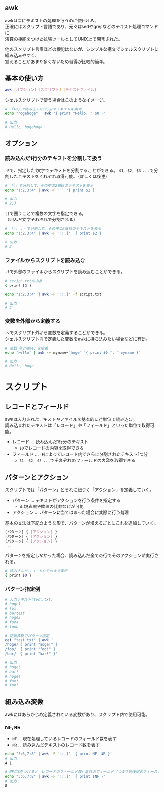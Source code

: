 ## awk
awkは主にテキストの処理を行うのに使われる。  
正確にはスクリプト言語であり、元々はsedやgrepなどのテキスト処理コマンドに  
演算の機能をつけた拡張ツールとしてUNIX上で開発された。

他のスクリプト言語ほどの機能はないが、シンプルな構文でシェルスクリプトに組み込みやすく、  
覚えることがあまり多くないため習得が比較的簡単。  

## 基本の使い方
```bash
awk [オプション] [スクリプト] [テキストファイル]
```

シェルスクリプトで使う場合はこのようなイメージ。
```bash
# 「$0」は読み込んだ1行分のテキストを表す
echo "hogehoge" | awk '{ print "Hello, " $0 }'

# 出力
# Hello, hogehoge
```

## オプション
### 読み込んだ1行分のテキストを分割して扱う
`-F`で、指定した1文字でテキストを分割することができる。
`$1, $2, $3 ...`で分割したテキストをそれぞれ取得可能。（詳しくは後述）

```bash
# 「:」で分割して、その中の2番目のテキストを表示
echo "1:2,3:4" | awk -F ':' '{ print $2 }'

# 出力
# 2,3
```

`[]`で囲うことで複数の文字を指定できる。    
（囲んだ文字それぞれで分割される）
```bash
# 「:」「,」で分割して、その中の2番目のテキストを表示
echo "1:2,3:4" | awk -F '[:,]' '{ print $2 }'

# 出力
# 2
```

### ファイルからスクリプトを読み込む
`-f`で外部のファイルからスクリプトを読み込むことができる。
```bash
# script.txtの中身
{ print $2 }
```

```bash
echo "1:2,3:4" | awk -F '[:,]' -f script.txt

# 出力
# 2
```

### 変数を外部から定義する
`-v`でスクリプト外から変数を定義することができる。  
シェルスクリプト内で定義した変数をawkに持ち込みたい場合などに有効。

```bash
# 変数「myname」を定義
echo "Hello" | awk -v myname="hoge" '{ print $0 ", " myname }'

# 出力
# Hello, hoge
```

# スクリプト
## レコードとフィールド
awkは入力されたテキストやファイルを基本的に行単位で読み込む。  
読み込まれたテキストは「レコード」や「フィールド」といった単位で取得可能。

* レコード ... 読み込んだ1行分のテキスト
  - `$0`でレコードの内容を取得できる
* フィールド ... `-F`によってレコード内でさらに分割されたテキスト1つ分
  - `$1, $2, $3 ...`でそれぞれのフィールドの内容を取得できる

## パターンとアクション
スクリプトでは「パターン」とそれに紐づく「アクション」を定義していく。  

* パターン ... テキストがアクションを行う条件を指定する
  - 正規表現や数値の比較などが可能
* アクション ... パターンに当てはまった場合に実際に行う処理

基本の文法は下記のような形で、パターンが増えるごとにこれを追加していく。
```bash
[パターン] { [アクション] }
[パターン] { [アクション] }
[パターン] { [アクション] }
...
```

パターンを指定しなかった場合、読み込んだ全ての行でそのアクションが実行される。
```bash
# 読み込んだレコードをそのまま表示
{ print $0 }
```

### パターン指定例
```bash
# 入力テキスト(test.txt)
# hoge1
# foi
# bartest
# hoge2
# fooa
# foob

# 正規表現でパターン指定
cat "test.txt" | awk '
/hoge/ { print "hoge!" }
/foo/  { print "foo!" }
/bar/  { print "bar!" }'

# 出力
# hoge!
# bar!
# hoge!
# foo!
# foo!
```

## 組み込み変数
awkにはあらかじめ定義されている変数があり、スクリプト内で使用可能。

### NF,NR
* `NF` ... 現在処理しているレコードのフィールド数を表す
* `NR` ... 読み込んだテキストのレコード数を表す

```bash
echo "5:6,7:8" | awk -F '[:,]' '{ print NF, NR }'
# 出力
4 1

# NFに$をつけると「レコードのフィールド数」番目のフィールド（つまり最後尾のフィールド）を取得できる
echo "5:6,7:8" | awk -F '[:,]' '{ print $NF }'
# 出力
8
```